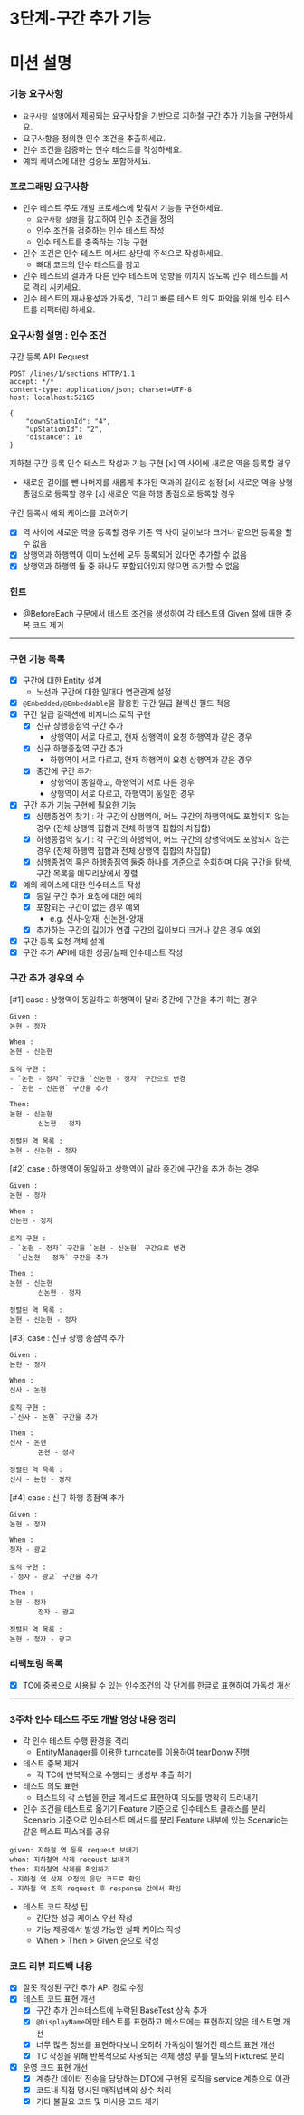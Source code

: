 3단계-구간 추가 기능
===
# 미션 설명
### 기능 요구사항
- `요구사항 설명`에서 제공되는 요구사항을 기반으로 지하철 구간 추가 기능을 구현하세요.
- 요구사항을 정의한 인수 조건을 추출하세요.
- 인수 조건을 검증하는 인수 테스트를 작성하세요.
- 예외 케이스에 대한 검증도 포함하세요.

### 프로그래밍 요구사항
- 인수 테스트 주도 개발 프로세스에 맞춰서 기능을 구현하세요.
  - `요구사항 설명`을 참고하여 인수 조건을 정의
  - 인수 조건을 검증하는 인수 테스트 작성
  - 인수 테스트를 충족하는 기능 구현
- 인수 조건은 인수 테스트 메서드 상단에 주석으로 작성하세요.
  - 뼈대 코드의 인수 테스트를 참고
- 인수 테스트의 결과가 다른 인수 테스트에 영향을 끼치지 않도록 인수 테스트를 서로 격리 시키세요.
- 인수 테스트의 재사용성과 가독성, 그리고 빠른 테스트 의도 파악을 위해 인수 테스트를 리팩터링 하세요.

### 요구사항 설명 : 인수 조건
구간 등록 API Request
```
POST /lines/1/sections HTTP/1.1
accept: */*
content-type: application/json; charset=UTF-8
host: localhost:52165

{
    "downStationId": "4",
    "upStationId": "2",
    "distance": 10
}
```

지하철 구간 등록 인수 테스트 작성과 기능 구현
[x] 역 사이에 새로운 역을 등록할 경우
  - 새로운 길이를 뺀 나머지를 새롭게 추가된 역과의 길이로 설정
[x] 새로운 역을 상행 종점으로 등록할 경우
[x] 새로운 역을 하행 종점으로 등록할 경우

구간 등록시 예외 케이스를 고려하기
  - [x] 역 사이에 새로운 역을 등록할 경우 기존 역 사이 길이보다 크거나 같으면 등록을 할 수 없음
  - [x] 상행역과 하행역이 이미 노선에 모두 등록되어 있다면 추가할 수 없음
  - [x] 상행역과 하행역 둘 중 하나도 포함되어있지 않으면 추가할 수 없음

### 힌트
- @BeforeEach 구문에서 테스트 조건을 생성하여 각 테스트의 Given 절에 대한 중복 코드 제거
---

### 구현 기능 목록
- [x] 구간에 대한 Entity 설계
  - 노선과 구간에 대한 일대다 연관관계 설정
- [x] `@Embedded/@Embeddable`을 활용한 구간 일급 컬렉션 필드 적용
- [x] 구간 일급 컬렉션에 비지니스 로직 구현
  - [x] 신규 상행종점역 구간 추가
    - 상행역이 서로 다르고, 현재 상행역이 요청 하행역과 같은 경우
  - [x] 신규 하행종점역 구간 추가
    - 하행역이 서로 다르고, 현재 하행역이 요청 상행역과 같은 경우
  - [x] 중간에 구간 추가
    - 상행역이 동일하고, 하행역이 서로 다른 경우
    - 상행역이 서로 다르고, 하행역이 동일한 경우
- [x] 구간 추가 기능 구현에 필요한 기능 
  - [x] 상행종점역 찾기 : 각 구간의 상행역이, 어느 구간의 하행역에도 포함되지 않는 경우 (전체 상행역 집합과 전체 하행역 집합의 차집합)
  - [x] 하행종점역 찾기 : 각 구간의 하행역이, 어느 구간의 상행역에도 포함되지 않는 경우 (전체 하행역 집합과 전체 상행역 집합의 차집합)
  - [x] 상행종점역 혹은 하행종점역 둘중 하나를 기준으로 순회하며 다음 구간을 탐색, 구간 목록을 메모리상에서 정렬 
- [x] 예외 케이스에 대한 인수테스트 작성
  - [x] 동일 구간 추가 요청에 대한 예외
  - [x] 포함되는 구간이 없는 경우 예외
    - e.g. 신사-양재, 신논현-양재
  - [x] 추가하는 구간의 길이가 연결 구간의 길이보다 크거나 같은 경우 예외
- [x] 구간 등록 요청 객체 설계
- [x] 구간 추가 API에 대한 성공/실패 인수테스트 작성

### 구간 추가 경우의 수
[#1] case : 상행역이 동일하고 하행역이 달라 중간에 구간을 추가 하는 경우
```text
Given :
논현 - 정자

When :
논현 - 신논현

로직 구현 :
- `논현 - 정자` 구간을 `신논현 - 정자` 구간으로 변경 
- `논현 - 신논현` 구간을 추가

Then: 
논현 - 신논현
       신논현 - 정자

정렬된 역 목록 :
논현 - 신논현 - 정자
```

[#2] case : 하행역이 동일하고 상행역이 달라 중간에 구간을 추가 하는 경우
```text
Given :
논현 - 정자

When :
신논현 - 정자

로직 구현 :
- `논현 - 정자` 구간을 `논현 - 신논현` 구간으로 변경
- `신논현 - 정자` 구간을 추가

Then :
논현 - 신논현
       신논현 - 정자

정렬된 역 목록 :
논현 - 신논현 - 정자
```

[#3] case : 신규 상행 종점역 추가
```text
Given :
논현 - 정자

When :
신사 - 논현

로직 구현 :
-`신사 - 논현` 구간을 추가

Then :
신사 - 논현
       논현 - 정자

정렬된 역 목록 :
신사 - 논현 - 정자
```

[#4] case : 신규 하행 종점역 추가
```text
Given :
논현 - 정자

When :
정자 - 광교

로직 구현 :
-`정자 - 광교` 구간을 추가

Then :
논현 - 정자
       정자 - 광교

정렬된 역 목록 :
논현 - 정자 - 광교
```

### 리팩토링 목록
- [x] TC에 중복으로 사용될 수 있는 인수조건의 각 단계를 한글로 표현하여 가독성 개선

---

### 3주차 인수 테스트 주도 개발 영상 내용 정리
- 각 인수 테스트 수행 환경을 격리
  - EntityManager를 이용한 turncate를 이용하여 tearDonw 진행
- 테스트 중복 제거
  - 각 TC에 반복적으로 수행되는 생성부 추출 하기
- 테스트 의도 표현
   - 테스트의 각 스텝을 한글 메서드로 표현하여 의도를 명확히 드러내기
- 인수 조건을 테스트로 옮기기
Feature 기준으로 인수테스트 클래스를 분리
Scenario 기준으로 인수테스트 메서드를 분리
Feature 내부에 있는 Scenario는 같은 텍스트 픽스쳐를 공유
```
given: 지하철 역 등록 request 보내기
when: 지하철역 삭제 reqeust 보내기
then: 지하철역 삭제를 확인하기
- 지하철 역 삭제 요청의 응답 코드로 확인
- 지하철 역 조회 request 후 response 값에서 확인
```
- 테스트 코드 작성 팁
  - 간단한 성공 케이스 우선 작성
  - 기능 제공에서 발생 가능한 실패 케이스 작성
  - When > Then > Given 순으로 작성
  
### 코드 리뷰 피드백 내용
- [x] 잘못 작성된 구간 추가 API 경로 수정
- [x] 테스트 코드 표현 개선
  - [x] 구간 추가 인수테스트에 누락된 BaseTest 상속 추가
  - [x] `@DisplayName`에만 테스트를 표현하고 메소드에는 표현하지 않은 테스트명 개선
  - [x] 너무 많은 정보를 표현하다보니 오히려 가독성이 떨어진 테스트 표현 개선
  - [x] TC 작성을 위해 반복적으로 사용되는 객체 생성 부를 별도의 Fixture로 분리
- [x] 운영 코드 표현 개선
  - [x] 계층간 데이터 전송을 담당하는 DTO에 구현된 로직을 service 계층으로 이관  
  - [x] 코드내 직접 명시된 매직넘버의 상수 처리
  - [x] 기타 불필요 코드 및 미사용 코드 제거
